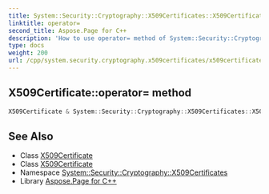 ```yaml
---
title: System::Security::Cryptography::X509Certificates::X509Certificate::operator= method
linktitle: operator=
second_title: Aspose.Page for C++
description: 'How to use operator= method of System::Security::Cryptography::X509Certificates::X509Certificate class in C++.'
type: docs
weight: 200
url: /cpp/system.security.cryptography.x509certificates/x509certificate/operator=/
---
```

## X509Certificate::operator= method




```cpp
X509Certificate & System::Security::Cryptography::X509Certificates::X509Certificate::operator=(const X509Certificate &)=delete
```

## See Also

* Class [X509Certificate](../)
* Class [X509Certificate](../)
* Namespace [System::Security::Cryptography::X509Certificates](../../)
* Library [Aspose.Page for C++](../../../)
